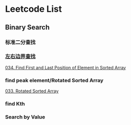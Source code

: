 # Leetcode List

## Binary Search
### 标准二分查找

### [左右边界查找](https://github.com/youdanzh/Leetcode/blob/main/BinarySearch/left_right_bound.java)
[034. Find First and Last Position of Element in Sorted Array](https://github.com/youdanzh/Leetcode/blob/main/BinarySearch/LCproblems/034.Find%20First%20and%20Last%20Position%20of%20Element%20in%20Sorted%20Array.java)
### find peak element/Rotated Sorted Array
[033. Rotated Sorted Array](https://github.com/youdanzh/Leetcode/blob/main/BinarySearch/LCproblems/033.Search%20in%20Rotated%20Sorted%20Array.java)
### find Kth 
### Search by Value
